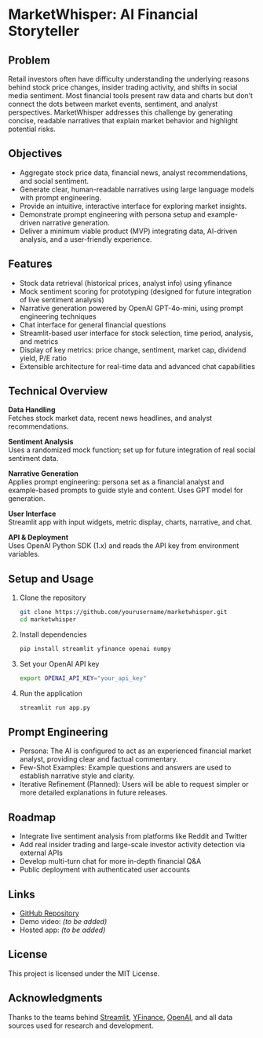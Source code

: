 # MarketWhisper: AI Financial Storyteller

## Problem
Retail investors often have difficulty understanding the underlying reasons behind stock price changes, insider trading activity, and shifts in social media sentiment. Most financial tools present raw data and charts but don’t connect the dots between market events, sentiment, and analyst perspectives. MarketWhisper addresses this challenge by generating concise, readable narratives that explain market behavior and highlight potential risks.

## Objectives
- Aggregate stock price data, financial news, analyst recommendations, and social sentiment.
- Generate clear, human-readable narratives using large language models with prompt engineering.
- Provide an intuitive, interactive interface for exploring market insights.
- Demonstrate prompt engineering with persona setup and example-driven narrative generation.
- Deliver a minimum viable product (MVP) integrating data, AI-driven analysis, and a user-friendly experience.

## Features
- Stock data retrieval (historical prices, analyst info) using yfinance
- Mock sentiment scoring for prototyping (designed for future integration of live sentiment analysis)
- Narrative generation powered by OpenAI GPT-4o-mini, using prompt engineering techniques
- Chat interface for general financial questions
- Streamlit-based user interface for stock selection, time period, analysis, and metrics
- Display of key metrics: price change, sentiment, market cap, dividend yield, P/E ratio
- Extensible architecture for real-time data and advanced chat capabilities

## Technical Overview
**Data Handling**  
Fetches stock market data, recent news headlines, and analyst recommendations.

**Sentiment Analysis**  
Uses a randomized mock function; set up for future integration of real social sentiment data.

**Narrative Generation**  
Applies prompt engineering: persona set as a financial analyst and example-based prompts to guide style and content. Uses GPT model for generation.

**User Interface**  
Streamlit app with input widgets, metric display, charts, narrative, and chat.

**API & Deployment**  
Uses OpenAI Python SDK (1.x) and reads the API key from environment variables.

## Setup and Usage
1. Clone the repository
    ```sh
    git clone https://github.com/yourusername/marketwhisper.git
    cd marketwhisper
    ```

2. Install dependencies
    ```sh
    pip install streamlit yfinance openai numpy
    ```

3. Set your OpenAI API key
    ```sh
    export OPENAI_API_KEY="your_api_key"
    ```

4. Run the application
    ```sh
    streamlit run app.py
    ```

## Prompt Engineering
- Persona: The AI is configured to act as an experienced financial market analyst, providing clear and factual commentary.
- Few-Shot Examples: Example questions and answers are used to establish narrative style and clarity.
- Iterative Refinement (Planned): Users will be able to request simpler or more detailed explanations in future releases.

## Roadmap
- Integrate live sentiment analysis from platforms like Reddit and Twitter
- Add real insider trading and large-scale investor activity detection via external APIs
- Develop multi-turn chat for more in-depth financial Q&A
- Public deployment with authenticated user accounts

## Links
- [GitHub Repository](https://github.com/yourusername/marketwhisper)
- Demo video: *(to be added)*
- Hosted app: *(to be added)*

## License
This project is licensed under the MIT License.

## Acknowledgments
Thanks to the teams behind [Streamlit](https://streamlit.io/), [YFinance](https://github.com/ranaroussi/yfinance), [OpenAI](https://openai.com/), and all data sources used for research and development.
